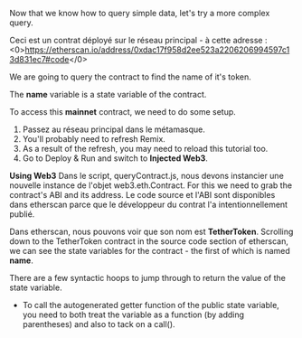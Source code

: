 Now that we know how to query simple data, let's try a more complex query.

Ceci est un contrat déployé sur le réseau principal - à cette adresse : <0>https://etherscan.io/address/0xdac17f958d2ee523a2206206994597c13d831ec7#code</0>

We are going to query the contract to find the name of it's token.

The **name** variable is a state variable of the contract.

To access this **mainnet** contract, we need to do some setup.

1. Passez au réseau principal dans le métamasque.
2. You'll probably need to refresh Remix.
3. As a result of the refresh, you may need to reload this tutorial too.
4. Go to Deploy & Run and switch to **Injected Web3**.

**Using Web3**
Dans le script, queryContract.js, nous devons instancier une nouvelle instance de l'objet web3.eth.Contract.  For this we need to grab the contract's ABI and its address.  Le code source et l'ABI sont disponibles dans etherscan parce que le développeur du contrat l'a intentionnellement publié.

Dans etherscan, nous pouvons voir que son nom est **TetherToken**.  Scrolling down to the TetherToken contract in the source code section of etherscan, we can see the state variables for the contract - the first of which is named **name**.

There are a few syntactic hoops to jump through to return the value of the state variable.

- To call the autogenerated getter function of the public state variable, you need to both treat the variable as a function (by adding parentheses) and also to tack on a call().
